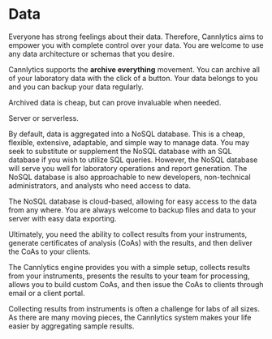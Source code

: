 # Data

Everyone has strong feelings about their data. Therefore, Cannlytics aims to empower you with complete control over your data. You are welcome to use any data architecture or schemas that you desire.

Cannlytics supports the **archive everything** movement. You can archive all of your laboratory data with the click of a button. Your data belongs to you and you can backup your data regularly.

Archived data is cheap, but can prove invaluable when needed.

Server or serverless.

By default, data is aggregated into a NoSQL database. This is a cheap, flexible, extensive, adaptable, and simple way to manage data. You may seek to substitute or supplement the NoSQL database with an SQL database if you wish to utilize SQL queries. However, the NoSQL database will serve you well for laboratory operations and report generation. The NoSQL database is also approachable to new developers, non-technical administrators, and analysts who need access to data.

The NoSQL database is cloud-based, allowing for easy access to the data from any where. You are always welcome to backup files and data to your server with easy data exporting.

Ultimately, you need the ability to collect results from your instruments, generate certificates of analysis (CoAs) with the results, and then deliver the CoAs to your clients.

The Cannlytics engine provides you with a simple setup, collects results from your instruments, presents the results to your team for processing, allows you to build custom CoAs, and then issue the CoAs to clients through email or a client portal.

Collecting results from instruments is often a challenge for labs of all sizes. As there are many moving pieces, the Cannlytics system makes your life easier by aggregating sample results.
